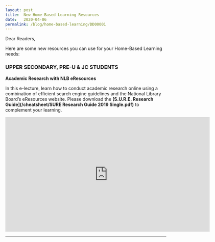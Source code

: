 ```yaml
---
layout: post
title:  New Home-Based Learning Resources
date:   2020-04-06
permalink: /blog/home-based-learning/DD00001
---
```


Dear Readers,

Here are some new resources you can use for your Home-Based Learning needs:



### UPPER SECONDARY, PRE-U & JC STUDENTS

**Academic Research with NLB eResources**

In this e-lecture, learn how to conduct academic research online using a combination of efficient search engine guidelines and the National Library Board’s eResources website. Please download the **[S.U.R.E. Research Guide](/cheatsheet/SURE Research Guide 2019 Single.pdf)** to complement your learning.

<iframe src="https://player.vimeo.com/video/399032406" width="640" height="360" frameborder="0" allow="autoplay; fullscreen" allowfullscreen></iframe>

<hr>



